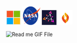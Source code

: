<p>
  <img src="https://raw.githubusercontent.com/evilgensec/evilgensec/refs/heads/main/images/Microsoft.png" alt="HTML" width="40" height="40"/>
  <img src="https://raw.githubusercontent.com/evilgensec/evilgensec/refs/heads/main/images/Nasa.svg" alt="HTML" width="50" height="50"/>
  <img src="https://raw.githubusercontent.com/evilgensec/evilgensec/refs/heads/main/images/Zitadel.jpg" alt="HTML" width="40" height="40"/>
  <img src="https://raw.githubusercontent.com/evilgensec/evilgensec/refs/heads/main/images/Firewalla.png" alt="HTML" width="40" height="40"/>
</p>

![Read me GIF File](read_me.gif)
